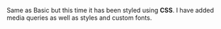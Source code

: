 Same as Basic but this time it has been styled using **CSS**. I have added media queries as well as styles and custom fonts.
